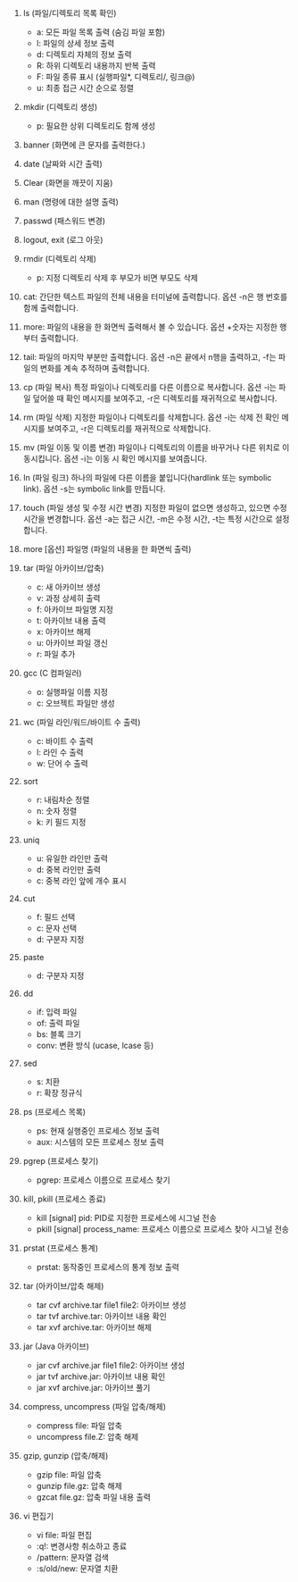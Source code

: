 1. ls (파일/디렉토리 목록 확인)
    - a: 모든 파일 목록 출력 (숨김 파일 포함)
    - l: 파일의 상세 정보 출력
    - d: 디렉토리 자체의 정보 출력
    - R: 하위 디렉토리 내용까지 반복 출력
    - F: 파일 종류 표시 (실행파일*, 디렉토리/, 링크@)
    - u: 최종 접근 시간 순으로 정렬

1. mkdir (디렉토리 생성)
    - p: 필요한 상위 디렉토리도 함께 생성

1. banner (화면에 큰 문자를 출력한다.)

1. date (날짜와 시간 출력)

1. Clear (화면을 깨끗이 지움)

1. man (명령에 대한 설명 출력)

1. passwd (패스워드 변경)

1. logout, exit (로그 아웃)


1. rmdir (디렉토리 삭제)
    - p: 지정 디렉토리 삭제 후 부모가 비면 부모도 삭제


1. cat: 간단한 텍스트 파일의 전체 내용을 터미널에 출력합니다.
   옵션 -n은 행 번호를 함께 출력합니다.
1. more: 파일의 내용을 한 화면씩 출력해서 볼 수 있습니다.
   옵션 +숫자는 지정한 행부터 출력합니다.
1. tail: 파일의 마지막 부분만 출력합니다.
   옵션 -n은 끝에서 n행을 출력하고, -f는 파일의 변화를 계속 추적하며 출력합니다.


1. cp (파일 복사)
   특정 파일이나 디렉토리를 다른 이름으로 복사합니다.
   옵션 -i는 파일 덮어쓸 때 확인 메시지를 보여주고, -r은 디렉토리를 재귀적으로 복사합니다.


1. rm (파일 삭제)
지정한 파일이나 디렉토리를 삭제합니다.
옵션 -i는 삭제 전 확인 메시지를 보여주고, -r은 디렉토리를 재귀적으로 삭제합니다.


1. mv (파일 이동 및 이름 변경)
파일이나 디렉토리의 이름을 바꾸거나 다른 위치로 이동시킵니다.
옵션 -i는 이동 시 확인 메시지를 보여줍니다.


1. ln (파일 링크)
하나의 파일에 다른 이름을 붙입니다(hardlink 또는 symbolic link).
옵션 -s는 symbolic link를 만듭니다.


1. touch (파일 생성 및 수정 시간 변경)
지정한 파일이 없으면 생성하고, 있으면 수정 시간을 변경합니다.
옵션 -a는 접근 시간, -m은 수정 시간, -t는 특정 시간으로 설정합니다.

1. more [옵션] 파일명 (파일의 내용을 한 화면씩 출력)
1. tar (파일 아카이브/압축)

    - c: 새 아카이브 생성
    - v: 과정 상세히 출력
    - f: 아카이브 파일명 지정
    - t: 아카이브 내용 출력
    - x: 아카이브 해제
    - u: 아카이브 파일 갱신
    - r: 파일 추가

1. gcc (C 컴파일러)

    - o: 실행파일 이름 지정
    - c: 오브젝트 파일만 생성

1. wc (파일 라인/워드/바이트 수 출력)

    - c: 바이트 수 출력
    - l: 라인 수 출력
    - w: 단어 수 출력

1. sort

    - r: 내림차순 정렬
    - n: 숫자 정렬
    - k: 키 필드 지정

1. uniq

    - u: 유일한 라인만 출력
    - d: 중복 라인만 출력
    - c: 중복 라인 앞에 개수 표시

1. cut

    - f: 필드 선택
    - c: 문자 선택
    - d: 구분자 지정

1. paste

    - d: 구분자 지정

1. dd

    - if: 입력 파일
    - of: 출력 파일
    - bs: 블록 크기
    - conv: 변환 방식 (ucase, lcase 등)

1. sed

    - s: 치환
    - r: 확장 정규식

1. ps (프로세스 목록)
    - ps: 현재 실행중인 프로세스 정보 출력
    - aux: 시스템의 모든 프로세스 정보 출력

1. pgrep (프로세스 찾기)
    - pgrep: 프로세스 이름으로 프로세스 찾기

1. kill, pkill (프로세스 종료)
    - kill [signal] pid: PID로 지정한 프로세스에 시그널 전송
    - pkill [signal] process_name: 프로세스 이름으로 프로세스 찾아 시그널 전송

1. prstat (프로세스 통계)
    - prstat: 동작중인 프로세스의 통계 정보 출력

1. tar (아카이브/압축 해제)
    - tar cvf archive.tar file1 file2: 아카이브 생성
    - tar tvf archive.tar: 아카이브 내용 확인
    - tar xvf archive.tar: 아카이브 해제

1. jar (Java 아카이브)
    - jar cvf archive.jar file1 file2: 아카이브 생성
    - jar tvf archive.jar: 아카이브 내용 확인
    - jar xvf archive.jar: 아카이브 풀기

1. compress, uncompress (파일 압축/해제)
    - compress file: 파일 압축
    - uncompress file.Z: 압축 해제

1. gzip, gunzip (압축/해제)
    - gzip file: 파일 압축
    - gunzip file.gz: 압축 해제
    - gzcat file.gz: 압축 파일 내용 출력

1. vi 편집기
    - vi file: 파일 편집
    - :q!: 변경사항 취소하고 종료
    - /pattern: 문자열 검색
    - :s/old/new: 문자열 치환
